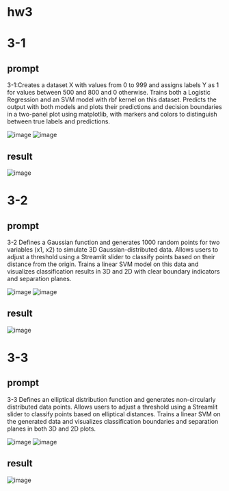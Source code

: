 # hw3
# 3-1

## prompt

3-1:Creates a dataset X with values from 0 to 999 and assigns labels Y as 1 for values between 500 and 800 and 0 otherwise.
Trains both a Logistic Regression and an SVM model with rbf kernel on this dataset.
Predicts the output with both models and plots their predictions and decision boundaries in a two-panel plot using matplotlib, with markers and colors to distinguish between true labels and predictions.

![image](https://github.com/user-attachments/assets/fd247f6e-4054-47a4-bb05-7ae0a9a9b0ee)
![image](https://github.com/user-attachments/assets/ecda8c2d-cb9b-4d7e-831d-61b9b6a2c1c1)

## result

![image](https://github.com/user-attachments/assets/e422aa35-b1f5-4a64-9200-66ec9610ba7a)

# 3-2
## prompt

3-2
Defines a Gaussian function and generates 1000 random points for two variables (x1, x2) to simulate 3D Gaussian-distributed data.
Allows users to adjust a threshold using a Streamlit slider to classify points based on their distance from the origin.
Trains a linear SVM model on this data and visualizes classification results in 3D and 2D with clear boundary indicators and separation planes.

![image](https://github.com/user-attachments/assets/dd3c02c4-d303-4fe0-b69a-90d967669b69)
![image](https://github.com/user-attachments/assets/20245484-d597-42f4-97f2-fbbcb603e4e4)

## result
![image](https://github.com/user-attachments/assets/30f113d0-76a8-4d17-b52e-1ad87242ca85)


# 3-3

## prompt

3-3
Defines an elliptical distribution function and generates non-circularly distributed data points.
Allows users to adjust a threshold using a Streamlit slider to classify points based on elliptical distances.
Trains a linear SVM on the generated data and visualizes classification boundaries and separation planes in both 3D and 2D plots.

![image](https://github.com/user-attachments/assets/a0e9ff48-d2b8-489d-89d8-fc30210c9242)
![image](https://github.com/user-attachments/assets/cf44b59b-65e1-41ba-88c4-d0632785cea0)

## result

![image](https://github.com/user-attachments/assets/c4ba7f02-1191-490e-a4ea-9d536df46f99)







